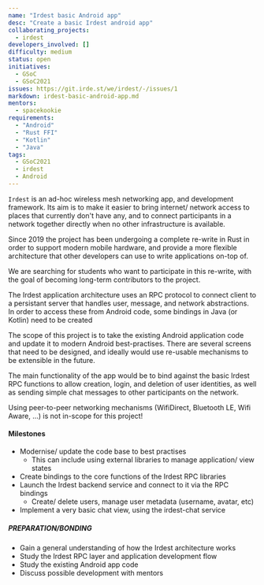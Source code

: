 ```yaml
---
name: "Irdest basic Android app"
desc: "Create a basic Irdest android app"
collaborating_projects:
  - irdest
developers_involved: []
difficulty: medium
status: open
initiatives:
  - GSoC
  - GSoC2021
issues: https://git.irde.st/we/irdest/-/issues/1
markdown: irdest-basic-android-app.md
mentors:
  - spacekookie
requirements:
  - "Android"
  - "Rust FFI"
  - "Kotlin"
  - "Java"
tags:
  - GSoC2021
  - irdest
  - Android
---
```


`Irdest` is an ad-hoc wireless mesh networking app, and development
framework.  Its aim is to make it easier to bring internet/
network access to places that currently don't have any, and to connect
participants in a network together directly when no other
infrastructure is available.

Since 2019 the project has been undergoing a complete re-write in Rust
in order to support modern mobile hardware, and provide a more
flexible architecture that other developers can use to write
applications on-top of.

We are searching for students who want to participate in this
re-write, with the goal of becoming long-term contributors to the
project.

The Irdest application architecture uses an RPC protocol to connect
client to a persistant server that handles user, message, and network
abstractions.  In order to access these from Android code, some
bindings in Java (or Kotlin) need to be created

The scope of this project is to take the existing Android application
code and update it to modern Android best-practises.  There are
several screens that need to be designed, and ideally would use
re-usable mechanisms to be extensible in the future.

The main functionality of the app would be to bind against the basic
Irdest RPC functions to allow creation, login, and deletion of user
identities, as well as sending simple chat messages to other
participants on the network.

Using peer-to-peer networking mechanisms (WifiDirect, Bluetooth LE,
Wifi Aware, ...) is not in-scope for this project!


#### Milestones

* Modernise/ update the code base to best practises
  * This can include using external libraries to manage application/ view states
* Create bindings to the core functions of the Irdest RPC libraries
* Launch the Irdest backend service and connect to it via the RPC bindings
  * Create/ delete users, manage user metadata (username, avatar, etc)
* Implement a very basic chat view, using the irdest-chat service


##### PREPARATION/BONDING

* Gain a general understanding of how the Irdest architecture works
* Study the Irdest RPC layer and application development flow
* Study the existing Android app code
* Discuss possible development with mentors
